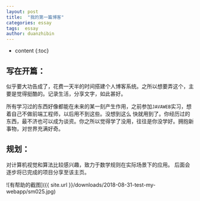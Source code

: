 ```yaml
---
layout: post
title:  "我的第一篇博客"
categories: essay
tags:  essay 
author: duanzhibin
---
```


* content
{:toc}


## 写在开篇：

  似乎要大功告成了，花费一天半的时间搭建个人博客系统。之所以想要弄这个，主要是觉得挺酷的。记录生活，分享文字，如此甚好。
   
  所有学习过的东西好像都能在未来的某一刻产生作用，之前参加`JAVAWEB`实习，想着自己不做前端工程师，以后用不到这些。没想到这么
  快就用到了。你经历过的东西，最不济也可以成为谈资。你之所以觉得学了没用，往往是你没学好。拥抱新事物，对世界充满好奇。

    
## 规划：
  对计算机视觉和算法比较感兴趣，致力于数学规则在实际场景下的应用。 后面会逐步将已完成的项目分享至该主页。


![有帮助的截图]({{ site.url }}/downloads/2018-08-31-test-my-webapp/sm025.jpg)

